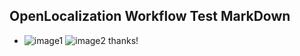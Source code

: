 ## OpenLocalization Workflow Test MarkDown
* ![image1](.\16191ddf-83b1-47af-acb6-436593f78e39.PNG)   ![image2](.\87535e03-3e26-4d1e-bba9-292603dc6410.png) 
thanks!